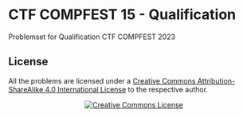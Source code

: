 # CTF COMPFEST 15 - Qualification

Problemset for Qualification CTF COMPFEST 2023

## License
All the problems are licensed under a [Creative Commons Attribution-ShareAlike 4.0 International License](http://creativecommons.org/licenses/by-sa/4.0/) to the respective author.
<p align="center">
<a rel="license" href="http://creativecommons.org/licenses/by-sa/4.0/"><img alt="Creative Commons License" style="border-width:0" src="https://i.creativecommons.org/l/by-sa/4.0/88x31.png" /></a>
</p>
